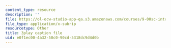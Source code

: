 ```yaml
---
content_type: resource
description: ''
file: https://ol-ocw-studio-app-qa.s3.amazonaws.com/courses/9-00sc-introduction-to-psychology-fall-2011/e0f1ec004a3250c090cd5318dc9d4d0b_t73rjeOj0eY.vtt
file_type: application/x-subrip
resourcetype: Other
title: 3play caption file
uid: e0f1ec00-4a32-50c0-90cd-5318dc9d4d0b
---
```

